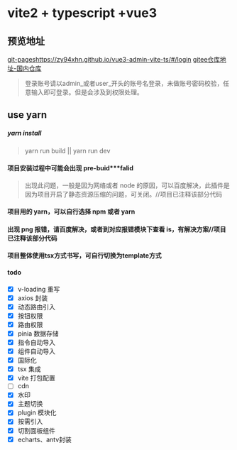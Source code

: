 # vite2 + typescript +vue3


## 预览地址

[git-pages](https://zy94xhn.github.io/vue3-admin-vite-ts/#/login)https://zy94xhn.github.io/vue3-admin-vite-ts/#/login
[gitee仓库地址-国内仓库](https://gitee.com/zy94xhn/vite2-template)

> 登录账号请以admin_或者user_开头的账号名登录，未做账号密码校验，任意输入即可登录。但是会涉及到权限处理。
## use yarn

##### yarn install

> yarn run build || yarn run dev

#### 项目安装过程中可能会出现 pre-buid\*\*\*falid

> 出现此问题，一般是因为网络或者 node 的原因，可以百度解决，此插件是因为项目开启了静态资源压缩的问题，可关闭。//项目已注释该部分代码

#### 项目用的 yarn，可以自行选择 npm 或者 yarn

>

#### 出现 png 报错，请百度解决，或者到对应报错模块下查看 is，有解决方案//项目已注释该部分代码

>


#### 项目整体使用tsx方式书写，可自行切换为template方式


#### todo

- [x] v-loading 重写
- [x] axios 封装
- [x] 动态路由引入
- [x] 按钮权限
- [x] 路由权限
- [x] pinia 数据存储
- [x] 指令自动导入
- [x] 组件自动导入
- [x] 国际化
- [x] tsx 集成
- [x] vite 打包配置
- [ ] cdn
- [x] 水印
- [x] 主题切换
- [x] plugin 模块化
- [x] 按需引入
- [x] 切割面板组件
- [x] echarts、antv封装
